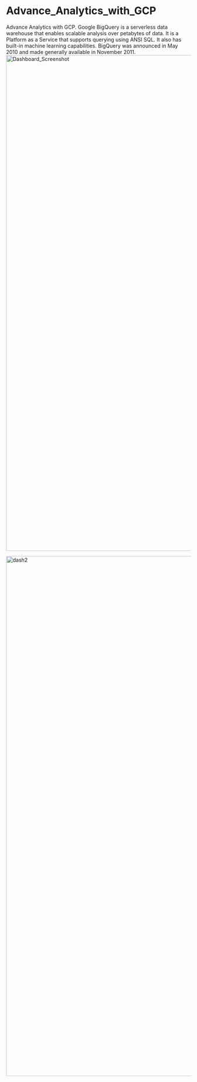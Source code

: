 # Advance_Analytics_with_GCP
Advance Analytics with GCP. Google BigQuery is a serverless data warehouse that enables scalable analysis over petabytes of data. It is a Platform as a Service that supports querying using ANSI SQL. It also has built-in machine learning capabilities. BigQuery was announced in May 2010 and made generally available in November 2011. 
<img width="1352" alt="Dashboard_Screenshot" src="https://github.com/user-attachments/assets/afcd5c94-f5a8-4aa6-b470-a186fb56401c" />


<img width="1418" alt="dash2" src="https://github.com/user-attachments/assets/9277240a-cdbc-4f7a-a1f0-55fae44ed1b0" />
